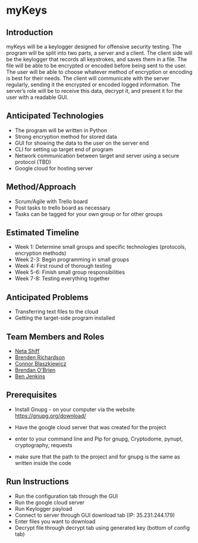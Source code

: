 # myKeys

## Introduction

myKeys will be a keylogger designed for offensive security testing. The program will be split into two parts, a server and a client. The client side will be the keylogger that records all keystrokes, and saves them in a file. The file will be able to be encrypted or encoded before being sent to the user. The user will be able to choose whatever method of encryption or encoding is best for their needs. The client will communicate with the server regularly, sending it the encrypted or encoded logged information. The server’s role will be to receive this data, decrypt it, and present it for the user with a readable GUI.

## Anticipated Technologies

* The program will be written in Python
* Strong encryption method for stored data
* GUI for showing the data to the user on the server end
* CLI for setting up target end of program
* Network communication between target and server using a secure protocol (TBD)
* Google cloud for hosting server

## Method/Approach

* Scrum/Agile with Trello board
* Post tasks to trello board as necessary
* Tasks can be tagged for your own group or for other groups
    

## Estimated Timeline

* Week 1: Determine small groups and specific technologies (protocols, encryption methods)
* Week 2-3: Begin programming in small groups
* Week 4: First round of thorough testing
* Week 5-6: Finish small group responsibilities
* Week 7-8: Testing everything together

## Anticipated Problems

* Transferring text files to the cloud
* Getting the target-side program installed


## Team Members and Roles

* [Neta Shiff](https://github.com/netashiff/CIS-HM2-Shiff.git)
* [Brenden Richardson](https://github.com/BrendenRichardson/CIS350-HW2-Richardson.git)
* [Connor Blaszkiewicz](https://github.com/connorblask/CIS350-HW2-Blaszkiewicz/)
* [Brendan O'Brien](https://github.com/brendan7255/CIS350-HW2-Obrien)
* [Ben Jenkins](https://github.com/benjaminjenkins/CIS350-HW2-jenkins)

## Prerequisites
* Install Gnupg -  on your computer via the website https://gnupg.org/download/

* Have the google cloud server that was created for the project    

* enter to your command line and Pip for gnupg, Cryptodome, pynupt, cryptography, requests  

* make sure that the path to the project and for gnupg is the same as written inside the code

## Run Instructions
* Run the configuration tab through the GUI
* Run the google cloud server
* Run Keylogger payload
* Connect to server through GUI download tab (IP: 35.231.244.179)
* Enter files you want to download
* Decrypt file through decrypt tab using generated key (bottom of config tab)


